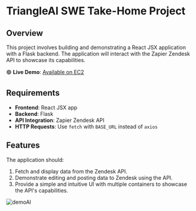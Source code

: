 # TriangleAI SWE Take-Home Project

## Overview

This project involves building and demonstrating a React JSX application with a Flask backend. The application will interact with the Zapier Zendesk API to showcase its capabilities.

🟢 **Live Demo**: [Available on EC2](http://50.18.42.197/)

## Requirements

- **Frontend**: React JSX app
- **Backend**: Flask
- **API Integration**: Zapier Zendesk API
- **HTTP Requests**: Use `fetch` with `BASE_URL` instead of `axios`

## Features

The application should:

1. Fetch and display data from the Zendesk API.
2. Demonstrate editing and posting data to Zendesk using the API.
3. Provide a simple and intuitive UI with multiple containers to showcase the API's capabilities.


![demoAI](https://github.com/user-attachments/assets/50090693-dcd9-45ed-a07f-37389cbb7262)
